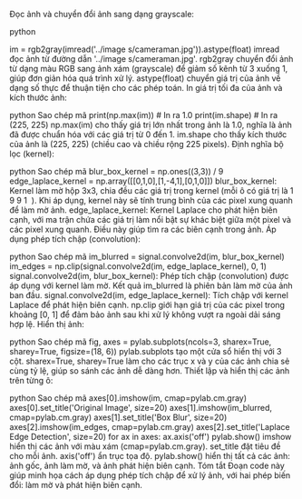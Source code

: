 Đọc ảnh và chuyển đổi ảnh sang dạng grayscale:

python

im = rgb2gray(imread('../image s/cameraman.jpg')).astype(float)
imread đọc ảnh từ đường dẫn '../image s/cameraman.jpg'.
rgb2gray chuyển đổi ảnh từ dạng màu RGB sang ảnh xám (grayscale) để giảm số kênh từ 3 xuống 1, giúp đơn giản hóa quá trình xử lý.
astype(float) chuyển giá trị của ảnh về dạng số thực để thuận tiện cho các phép toán.
In giá trị tối đa của ảnh và kích thước ảnh:

python
Sao chép mã
print(np.max(im)) # In ra 1.0
print(im.shape) # In ra (225, 225)
np.max(im) cho thấy giá trị lớn nhất trong ảnh là 1.0, nghĩa là ảnh đã được chuẩn hóa với các giá trị từ 0 đến 1.
im.shape cho thấy kích thước của ảnh là (225, 225) (chiều cao và chiều rộng 225 pixels).
Định nghĩa bộ lọc (kernel):

python
Sao chép mã
blur_box_kernel = np.ones((3,3)) / 9
edge_laplace_kernel = np.array([[0,1,0],[1,-4,1],[0,1,0]])
blur_box_kernel: Kernel làm mờ hộp 3x3, chia đều các giá trị trong kernel (mỗi ô có giá trị là
1
9
9
1
​
). Khi áp dụng, kernel này sẽ tính trung bình của các pixel xung quanh để làm mờ ảnh.
edge_laplace_kernel: Kernel Laplace cho phát hiện biên cạnh, với ma trận chứa các giá trị làm nổi bật sự khác biệt giữa một pixel và các pixel xung quanh. Điều này giúp tìm ra các biên cạnh trong ảnh.
Áp dụng phép tích chập (convolution):

python
Sao chép mã
im_blurred = signal.convolve2d(im, blur_box_kernel)
im_edges = np.clip(signal.convolve2d(im, edge_laplace_kernel), 0, 1)
signal.convolve2d(im, blur_box_kernel): Phép tích chập (convolution) được áp dụng với kernel làm mờ. Kết quả im_blurred là phiên bản làm mờ của ảnh ban đầu.
signal.convolve2d(im, edge_laplace_kernel): Tích chập với kernel Laplace để phát hiện biên cạnh. np.clip giới hạn giá trị của các pixel trong khoảng [0, 1] để đảm bảo ảnh sau khi xử lý không vượt ra ngoài dải sáng hợp lệ.
Hiển thị ảnh:

python
Sao chép mã
fig, axes = pylab.subplots(ncols=3, sharex=True, sharey=True, figsize=(18, 6))
pylab.subplots tạo một cửa sổ hiển thị với 3 cột.
sharex=True, sharey=True làm cho các trục x và y của các ảnh chia sẻ cùng tỷ lệ, giúp so sánh các ảnh dễ dàng hơn.
Thiết lập và hiển thị các ảnh trên từng ô:

python
Sao chép mã
axes[0].imshow(im, cmap=pylab.cm.gray)
axes[0].set_title('Original Image', size=20)
axes[1].imshow(im_blurred, cmap=pylab.cm.gray)
axes[1].set_title('Box Blur', size=20)
axes[2].imshow(im_edges, cmap=pylab.cm.gray)
axes[2].set_title('Laplace Edge Detection', size=20)
for ax in axes:
ax.axis('off')
pylab.show()
imshow hiển thị các ảnh với màu xám (cmap=pylab.cm.gray).
set_title đặt tiêu đề cho mỗi ảnh.
axis('off') ẩn trục tọa độ.
pylab.show() hiển thị tất cả các ảnh: ảnh gốc, ảnh làm mờ, và ảnh phát hiện biên cạnh.
Tóm tắt
Đoạn code này giúp minh họa cách áp dụng phép tích chập để xử lý ảnh, với hai phép biến đổi: làm mờ và phát hiện biên cạnh.
